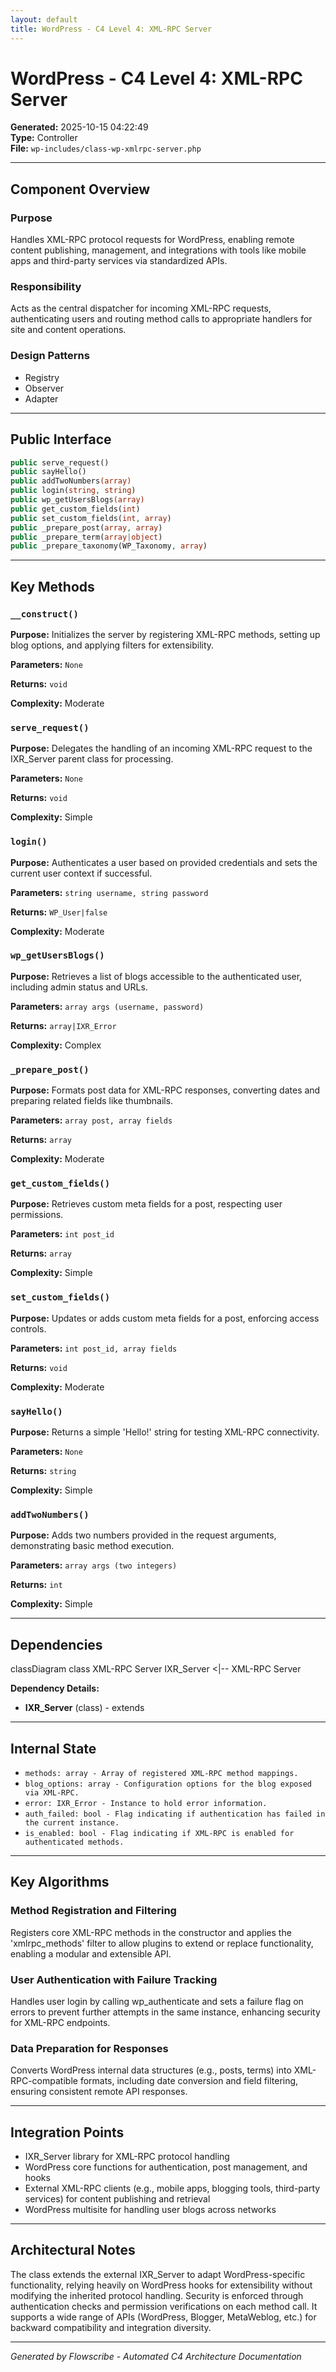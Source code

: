 ```yaml
---
layout: default
title: WordPress - C4 Level 4: XML-RPC Server
---
```


# WordPress - C4 Level 4: XML-RPC Server

**Generated:** 2025-10-15 04:22:49  
**Type:** Controller  
**File:** `wp-includes/class-wp-xmlrpc-server.php`

---

## Component Overview

### Purpose
Handles XML-RPC protocol requests for WordPress, enabling remote content publishing, management, and integrations with tools like mobile apps and third-party services via standardized APIs.

### Responsibility
Acts as the central dispatcher for incoming XML-RPC requests, authenticating users and routing method calls to appropriate handlers for site and content operations.

### Design Patterns
- Registry
- Observer
- Adapter

---

## Public Interface

```php
public serve_request()
public sayHello()
public addTwoNumbers(array)
public login(string, string)
public wp_getUsersBlogs(array)
public get_custom_fields(int)
public set_custom_fields(int, array)
public _prepare_post(array, array)
public _prepare_term(array|object)
public _prepare_taxonomy(WP_Taxonomy, array)
```

---

## Key Methods

### `__construct()`

**Purpose:** Initializes the server by registering XML-RPC methods, setting up blog options, and applying filters for extensibility.

**Parameters:** `None`

**Returns:** `void`

**Complexity:** Moderate

### `serve_request()`

**Purpose:** Delegates the handling of an incoming XML-RPC request to the IXR_Server parent class for processing.

**Parameters:** `None`

**Returns:** `void`

**Complexity:** Simple

### `login()`

**Purpose:** Authenticates a user based on provided credentials and sets the current user context if successful.

**Parameters:** `string username, string password`

**Returns:** `WP_User|false`

**Complexity:** Moderate

### `wp_getUsersBlogs()`

**Purpose:** Retrieves a list of blogs accessible to the authenticated user, including admin status and URLs.

**Parameters:** `array args (username, password)`

**Returns:** `array|IXR_Error`

**Complexity:** Complex

### `_prepare_post()`

**Purpose:** Formats post data for XML-RPC responses, converting dates and preparing related fields like thumbnails.

**Parameters:** `array post, array fields`

**Returns:** `array`

**Complexity:** Moderate

### `get_custom_fields()`

**Purpose:** Retrieves custom meta fields for a post, respecting user permissions.

**Parameters:** `int post_id`

**Returns:** `array`

**Complexity:** Simple

### `set_custom_fields()`

**Purpose:** Updates or adds custom meta fields for a post, enforcing access controls.

**Parameters:** `int post_id, array fields`

**Returns:** `void`

**Complexity:** Moderate

### `sayHello()`

**Purpose:** Returns a simple 'Hello!' string for testing XML-RPC connectivity.

**Parameters:** `None`

**Returns:** `string`

**Complexity:** Simple

### `addTwoNumbers()`

**Purpose:** Adds two numbers provided in the request arguments, demonstrating basic method execution.

**Parameters:** `array args (two integers)`

**Returns:** `int`

**Complexity:** Simple

---

## Dependencies

<div class="mermaid">
classDiagram
    class XML-RPC Server
    IXR_Server <|-- XML-RPC Server
</div>

**Dependency Details:**

- **IXR_Server** (class) - extends

---

## Internal State

- `methods: array - Array of registered XML-RPC method mappings.`
- `blog_options: array - Configuration options for the blog exposed via XML-RPC.`
- `error: IXR_Error - Instance to hold error information.`
- `auth_failed: bool - Flag indicating if authentication has failed in the current instance.`
- `is_enabled: bool - Flag indicating if XML-RPC is enabled for authenticated methods.`

---

## Key Algorithms

### Method Registration and Filtering

Registers core XML-RPC methods in the constructor and applies the 'xmlrpc_methods' filter to allow plugins to extend or replace functionality, enabling a modular and extensible API.

### User Authentication with Failure Tracking

Handles user login by calling wp_authenticate and sets a failure flag on errors to prevent further attempts in the same instance, enhancing security for XML-RPC endpoints.

### Data Preparation for Responses

Converts WordPress internal data structures (e.g., posts, terms) into XML-RPC-compatible formats, including date conversion and field filtering, ensuring consistent remote API responses.


---

## Integration Points

- IXR_Server library for XML-RPC protocol handling
- WordPress core functions for authentication, post management, and hooks
- External XML-RPC clients (e.g., mobile apps, blogging tools, third-party services) for content publishing and retrieval
- WordPress multisite for handling user blogs across networks

---

## Architectural Notes

The class extends the external IXR_Server to adapt WordPress-specific functionality, relying heavily on WordPress hooks for extensibility without modifying the inherited protocol handling. Security is enforced through authentication checks and permission verifications on each method call. It supports a wide range of APIs (WordPress, Blogger, MetaWeblog, etc.) for backward compatibility and integration diversity.

---

*Generated by Flowscribe - Automated C4 Architecture Documentation*
